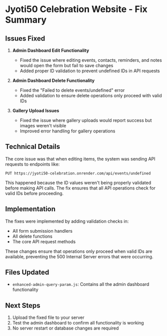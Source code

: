 # Jyoti50 Celebration Website - Fix Summary

## Issues Fixed

1. **Admin Dashboard Edit Functionality**
   - Fixed the issue where editing events, contacts, reminders, and notes would open the form but fail to save changes
   - Added proper ID validation to prevent undefined IDs in API requests

2. **Admin Dashboard Delete Functionality**
   - Fixed the "Failed to delete events/undefined" error
   - Added validation to ensure delete operations only proceed with valid IDs

3. **Gallery Upload Issues**
   - Fixed the issue where gallery uploads would report success but images weren't visible
   - Improved error handling for gallery operations

## Technical Details

The core issue was that when editing items, the system was sending API requests to endpoints like:
```
PUT https://jyoti50-celebration.onrender.com/api/events/undefined
```

This happened because the ID values weren't being properly validated before making API calls. The fix ensures that all API operations check for valid IDs before proceeding.

## Implementation

The fixes were implemented by adding validation checks in:
- All form submission handlers
- All delete functions
- The core API request methods

These changes ensure that operations only proceed when valid IDs are available, preventing the 500 Internal Server errors that were occurring.

## Files Updated
- `enhanced-admin-query-param.js`: Contains all the admin dashboard functionality

## Next Steps
1. Upload the fixed file to your server
2. Test the admin dashboard to confirm all functionality is working
3. No server restart or database changes are required
